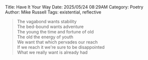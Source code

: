 Title: Have It Your Way
Date: 2025/05/24 08:29AM
Category: Poetry
Author: Mike Russell
Tags: existential, reflective

> The vagabond wants stability<br>
> The bed-bound wants adventure<br>
> The young the time and fortune of old<br>
> The old the energy of youth<br>
> We want that which pervades our reach<br>
> If we reach it we're sure to be disappointed<br>
> What we really want is already had

